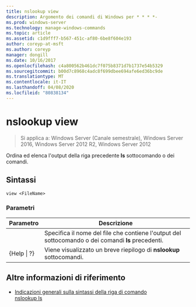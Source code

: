 ```yaml
---
title: nslookup view
description: Argomento dei comandi di Windows per * * * *-
ms.prod: windows-server
ms.technology: manage-windows-commands
ms.topic: article
ms.assetid: c1d9fff7-b567-451c-af80-6be8f604e193
author: coreyp-at-msft
ms.author: coreyp
manager: dongill
ms.date: 10/16/2017
ms.openlocfilehash: c4a800562b461dc7f075b8371d7b1737e54b5329
ms.sourcegitcommit: b00d7c8968c4adc8f699dbee694afe6ed36bc9de
ms.translationtype: MT
ms.contentlocale: it-IT
ms.lasthandoff: 04/08/2020
ms.locfileid: "80838134"
---
```

# <a name="nslookup-view"></a>nslookup view

>Si applica a: Windows Server (Canale semestrale), Windows Server 2016, Windows Server 2012 R2, Windows Server 2012

Ordina ed elenca l'output della riga precedente **ls** sottocomando o dei comandi.  
## <a name="syntax"></a>Sintassi  
```  
view <FileName>  
```  
### <a name="parameters"></a>Parametri  

|    Parametro    |                                            Descrizione                                            |
|-----------------|---------------------------------------------------------------------------------------------------|
|   <FileName>    | Specifica il nome del file che contiene l'output del sottocomando o dei comandi **ls** precedenti. |
| {Help &#124; ?} |                       Viene visualizzato un breve riepilogo di **nslookup** sottocomandi.                       |

## <a name="additional-references"></a>Altre informazioni di riferimento  
- [Indicazioni generali sulla sintassi della riga di comando](command-line-syntax-key.md)  
[nslookup ls](nslookup-ls.md)  
